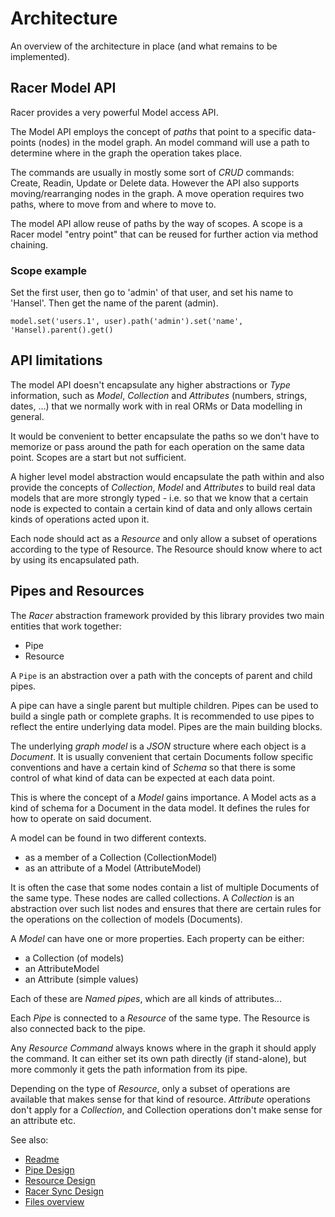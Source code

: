 # Architecture

An overview of the architecture in place (and what remains to be implemented).

## Racer Model API

Racer provides a very powerful Model access API.

The Model API employs the concept of *paths* that point to a specific data-points (nodes) in the model graph.
An model command will use a path to determine where in the graph the operation takes place.

The commands are usually in mostly some sort of *CRUD* commands: Create, Readin, Update or Delete data.
However the API also supports moving/rearranging nodes in the graph. A move operation requires two paths, where to
move from and where to move to.

The model API allow reuse of paths by the way of scopes. A scope is a Racer model "entry point" that can be reused for further action
via method chaining.

### Scope example

Set the first user, then go to 'admin' of that user, and set his name to 'Hansel'. Then get the name of the parent (admin).

`model.set('users.1', user).path('admin').set('name', 'Hansel).parent().get()`

## API limitations

The model API doesn't encapsulate any higher abstractions or *Type* information, such as *Model*, *Collection* and
*Attributes* (numbers, strings, dates, ...) that we normally work with in real ORMs or Data modelling in general.

It would be convenient to better encapsulate the paths so we don't have to memorize or pass around
the path for each operation on the same data point. Scopes are a start but not sufficient.

A higher level model abstraction would encapsulate the path within and also provide the concepts of *Collection*, *Model* and
*Attributes* to build real data models that are more strongly typed - i.e. so that we know that a certain node is expected to
contain a certain kind of data and only allows certain kinds of operations acted upon it.

Each node should act as a *Resource* and only allow a subset of operations according to the type of Resource. The Resource should know where to act by using
its encapsulated path.

## Pipes and Resources

The *Racer* abstraction framework provided by this library provides two main entities that work together:

- Pipe
- Resource

A `Pipe` is an abstraction over a path with the concepts of parent and child pipes.

A pipe can have a single parent but multiple children. Pipes can be used to build a single path or complete graphs.
It is recommended to use pipes to reflect the entire underlying data model. Pipes are the main building blocks.

The underlying *graph model* is a *JSON* structure where each object is a *Document*. It is usually convenient that certain
Documents follow specific conventions and have a certain kind of *Schema* so that there is some control of what kind of data
can be expected at each data point.

This is where the concept of a *Model* gains importance. A Model acts as a kind of schema for a Document in the data model.
It defines the rules for how to operate on said document.

A model can be found in two different contexts.

- as a member of a Collection (CollectionModel)
- as an attribute of a Model (AttributeModel)

It is often the case that some nodes contain a list of multiple Documents of the same type.
These nodes are called collections. A *Collection* is an abstraction over such list nodes and ensures that there are certain
rules for the operations on the collection of models (Documents).

A *Model* can have one or more properties. Each property can be either:

- a Collection (of models)
- an AttributeModel
- an Attribute (simple values)

Each of these are *Named pipes*, which are all kinds of attributes...

Each *Pipe* is connected to a *Resource* of the same type. The Resource is also connected back to the pipe.

Any *Resource Command* always knows where in the graph it should apply the command.
It can either set its own path directly (if stand-alone), but more commonly it gets the path information from its pipe.

Depending on the type of *Resource*, only a subset of operations are available that makes sense for that kind of resource.
*Attribute* operations don't apply for a *Collection*, and Collection operations don't make sense for an attribute etc.

See also:

* [Readme](https://github.com/kristianmandrup/racer-mw/blob/master/README.md)
* [Pipe Design](https://github.com/kristianmandrup/racer-mw/blob/master/lib/pipe/Pipe-Design.md)
* [Resource Design](https://github.com/kristianmandrup/racer-mw/blob/master/lib/resource/Resource-Design.md)
* [Racer Sync Design](https://github.com/kristianmandrup/racer-mw/tree/master/lib/racer/Sync-Design.md)
* [Files overview](https://github.com/kristianmandrup/racer-mw/blob/master/lib/Files%20overview.md)

